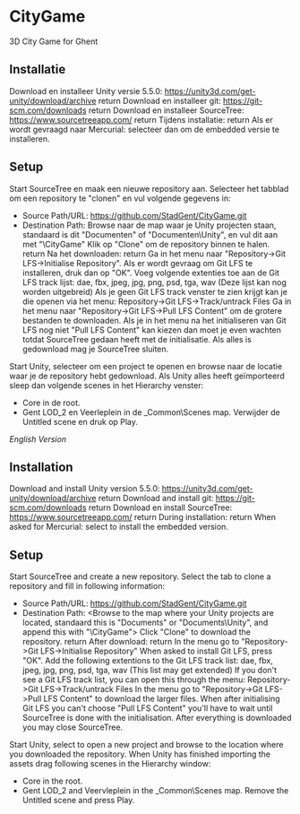 # CityGame

3D City Game for Ghent

## Installatie

Download en installeer Unity versie 5.5.0: https://unity3d.com/get-unity/download/archive  return
Download en installeer git: https://git-scm.com/downloads  return
Download en installeer SourceTree: https://www.sourcetreeapp.com/  return
Tijdens installatie:  return
Als er wordt gevraagd naar Mercurial: selecteer dan om de embedded versie te installeren.

## Setup

Start SourceTree en maak een nieuwe repository aan.
Selecteer het tabblad om een repository te "clonen" en vul volgende gegevens in:
- Source Path/URL: https://github.com/StadGent/CityGame.git
- Destination Path: Browse naar de map waar je Unity projecten staan, standaard is dit "Documenten" of "Documenten\Unity", en vul dit aan met "\CityGame"
Klik op "Clone" om de repository binnen te halen.  return
Na het downloaden:  return
Ga in het menu naar "Repository->Git LFS->Initialise Repository".
Als er wordt gevraag om Git LFS te installeren, druk dan op "OK".
Voeg volgende extenties toe aan de Git LFS track lijst: dae, fbx, jpeg, jpg, png, psd, tga, wav (Deze lijst kan nog worden uitgebreid)
Als je geen Git LFS track venster te zien krijgt kan je die openen via het menu: Repository->Git LFS->Track/untrack Files
Ga in het menu naar "Repository->Git LFS->Pull LFS Content" om de grotere bestanden te downloaden.
Als je in het menu na het initialiseren van Git LFS nog niet "Pull LFS Content" kan kiezen dan moet je even wachten totdat SourceTree gedaan heeft met de initialisatie.
Als alles is gedownload mag je SourceTree sluiten.

Start Unity, selecteer om een project te openen en browse naar de locatie waar je de repository hebt gedownload.
Als Unity alles heeft geïmporteerd sleep dan volgende scenes in het Hierarchy venster:
- Core in de root.
- Gent LOD_2 en Veerleplein in de _Common\Scenes map.
Verwijder de Untitled scene en druk op Play.

*English Version*
## Installation

Download and install Unity version 5.5.0: https://unity3d.com/get-unity/download/archive  return
Download and install git: https://git-scm.com/downloads  return
Download en install SourceTree: https://www.sourcetreeapp.com/  return
During installation:  return
When asked for Mercurial: select to install the embedded version.

## Setup

Start SourceTree and create a new repository.
Select the tab to clone a repository and fill in following information:
- Source Path/URL: https://github.com/StadGent/CityGame.git
- Destination Path: <Browse to the map where your Unity projects are located, standaard  this is "Documents" or "Documents\Unity", and append this with "\CityGame">
Click "Clone" to download the repository.  return
After download:  return
In the menu go to "Repository->Git LFS->Initialise Repository"
When asked to install Git LFS, press "OK".
Add the following extentions to the Git LFS track list: dae, fbx, jpeg, jpg, png, psd, tga, wav (This list may get extended)
If you don't see a Git LFS track list, you can open this through the menu: Repository->Git LFS->Track/untrack Files
In the menu go to "Repository->Git LFS->Pull LFS Content" to download the larger files.
When after initialising Git LFS you can't choose "Pull LFS Content" you'll have to wait until SourceTree is done with the initialisation.
After everything is downloaded you may close SourceTree.

Start Unity, select to open a new project and browse to the location where you downloaded the repository.
When Unity has finished importing the assets drag following scenes in the Hierarchy window:
- Core in the root.
- Gent LOD_2 and Veervleplein in the _Common\Scenes map.
Remove the Untitled scene and press Play.